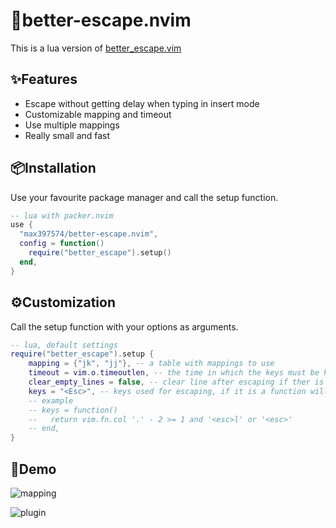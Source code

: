 # 🚪better-escape.nvim

This is a lua version of
[better_escape.vim](https://github.com/jdhao/better-escape.vim)

✨Features
--------
* Escape without getting delay when typing in insert mode
* Customizable mapping and timeout
* Use multiple mappings
* Really small and fast

📦Installation
------------
Use your favourite package manager and call the setup function.
```lua
-- lua with packer.nvim
use {
  "max397574/better-escape.nvim",
  config = function()
    require("better_escape").setup()
  end,
}
```

⚙️Customization
-------------
Call the setup function with your options as arguments.

```lua
-- lua, default settings
require("better_escape").setup {
    mapping = {"jk", "jj"}, -- a table with mappings to use
    timeout = vim.o.timeoutlen, -- the time in which the keys must be hit in ms. Use option timeoutlen by default
    clear_empty_lines = false, -- clear line after escaping if ther is only whitespace
    keys = "<Esc>", -- keys used for escaping, if it is a function will use the result everytime
    -- example
    -- keys = function()
    --   return vim.fn.col '.' - 2 >= 1 and '<esc>l' or '<esc>'
    -- end,
}
```

👀Demo
------

![mapping](https://user-images.githubusercontent.com/81827001/135870002-07c1dc41-f3e7-4ece-af6f-50e9b0711a66.gif)

![plugin](https://user-images.githubusercontent.com/81827001/135870101-febf3507-9327-4b80-aa9a-ba08bff6b8d4.gif)

